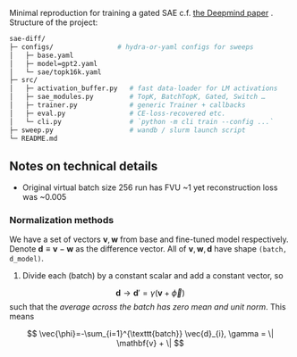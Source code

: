 Minimal reproduction for training a gated SAE c.f. [the Deepmind paper](https://arxiv.org/pdf/2404.16014) . Structure of the project:

```bash
sae-diff/
├─ configs/                # hydra-or-yaml configs for sweeps
│   ├─ base.yaml
│   ├─ model=gpt2.yaml
│   └─ sae/topk16k.yaml
├─ src/
│   ├─ activation_buffer.py   # fast data-loader for LM activations
│   ├─ sae_modules.py         # TopK, BatchTopK, Gated, Switch …
│   ├─ trainer.py             # generic Trainer + callbacks
│   ├─ eval.py                # CE-loss-recovered etc.
│   └─ cli.py                 # `python -m cli train --config ...`
├─ sweep.py                   # wandb / slurm launch script
└─ README.md

```


## Notes on technical details

- Original virtual batch size 256 run has FVU ~1 yet reconstruction loss was ~0.005

### Normalization methods

We have a set of vectors $\mathbf{v}, \mathbf{w}$ from base and fine-tuned model respectively. Denote $\mathbf{d}\equiv \mathbf{v}-\mathbf{w}$ as the difference vector. All of $\mathbf{v}, \mathbf{w}, \mathbf{d}$ have shape `(batch, d_model)`.

1. Divide each (batch) by a constant scalar and add a constant vector, so

$$
\mathbf{d} \to  \mathbf{d}' = \gamma (\mathbf{v} + \vec{\phi})
$$
such that the *average across the batch has zero mean and unit norm*. This means
 
 $$
\vec{\phi}=-\sum_{i=1}^{\texttt{batch}} \vec{d}_{i}, \gamma = \| \mathbf{v} + \|
 $$